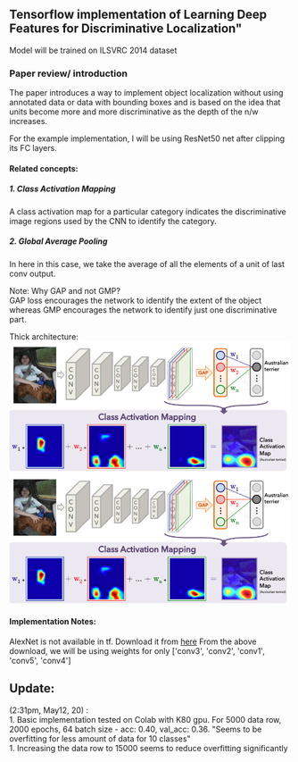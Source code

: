 ## Tensorflow implementation of Learning Deep Features for Discriminative Localization"

Model will be trained on ILSVRC 2014 dataset

### Paper review/ introduction

The paper introduces a way to implement object localization without using annotated
data or data with bounding boxes and is based on the idea that units become more and more
discriminative as the depth of the n/w increases.

For the example implementation, I will be using ResNet50 net after clipping its FC layers.

#### Related concepts:
##### 1.  Class Activation Mapping
A class activation map for a particular category indicates the discriminative image regions
used by the CNN to identify the category. 
##### 2. Global Average Pooling
In here in this case, we take the average of all the elements of a unit of last conv output.

Note: Why GAP and not GMP?  <br>
GAP loss encourages the network to identify the extent of the object whereas GMP encourages
the network to identify just one discriminative part.

Thick architecture: 
![basic_arch](imgs/basic_arch.png)
![basic_arch](https://github.com/NeonGod314/learning_deep_features_for_discriminative_loacalization/blob/master/imgs/basic_arch.png?raw=true)


#### Implementation Notes:
AlexNet is not available in tf. 
Download it from [here](http://www.cs.toronto.edu/~guerzhoy/tf_alexnet/)
From the above download, we will be using weights for only ['conv3', 'conv2', 'conv1', 'conv5', 'conv4']

## Update:
(2:31pm, May12, 20) : <BR />1. Basic implementation tested on Colab with K80 gpu.
    For 5000 data row, 2000 epochs, 64 batch size - acc: 0.40, val_acc: 0.36. 
    "Seems to be overfitting for less amount of data for 10 classes"
    <BR />1. Increasing the data row to 15000 seems to reduce overfitting significantly